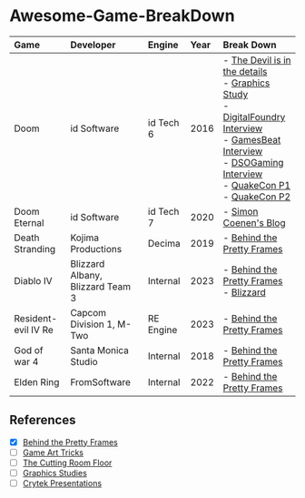 # Awesome-Game-BreakDown

|Game|Developer|Engine|Year|Break Down|
|:---|:---|:---|:---|:---|
|Doom|id Software|id Tech 6|2016|- [The Devil is in the details](https://advances.realtimerendering.com/s2016/Siggraph2016_idTech6.pdf)<br>- [Graphics Study](https://www.adriancourreges.com/blog/2016/09/09/doom-2016-graphics-study/)<br>- [DigitalFoundry Interview](https://www.eurogamer.net/digitalfoundry-2016-doom-tech-interview)<br>- [GamesBeat Interview](https://venturebeat.com/games/the-definitive-interview-on-the-making-of-doom/)<br>- [DSOGaming Interview](https://www.dsogaming.com/interviews/id-software-tech-interview-dx12-vulkan-mega-textures-pbr-global-illumination-more/)<br>- [QuakeCon P1](https://www.twitch.tv/videos/81946710)<br>- [QuakeCon P2](https://www.twitch.tv/videos/81950107)|
|Doom Eternal|id Software|id Tech 7|2020|- [Simon Coenen's Blog](https://simoncoenen.com/blog/programming/graphics/DoomEternalStudy.html)|
|Death Stranding|Kojima Productions|Decima|2019|- [Behind the Pretty Frames](https://mamoniem.com/behind-the-pretty-frames-death-stranding/)|
|Diablo IV|Blizzard Albany, Blizzard Team 3|Internal|2023|- [Behind the Pretty Frames](https://mamoniem.com/behind-the-pretty-frames-diablo-iv/)<br>- [Blizzard](https://news.blizzard.com/en-us/diablo4/23964183/peeling-back-the-varnish-the-graphics-of-diablo-iv)|
|Resident-evil IV Re|Capcom Division 1, M-Two|RE Engine|2023|- [Behind the Pretty Frames](https://mamoniem.com/behind-the-pretty-frames-resident-evil/)|
|God of war 4|Santa Monica Studio|Internal|2018|- [Behind the Pretty Frames](https://mamoniem.com/behind-the-pretty-frames-god-of-war/)|
|Elden Ring|FromSoftware|Internal|2022|- [Behind the Pretty Frames](https://mamoniem.com/behind-the-pretty-frames-elden-ring/)|

## References
- [X] [Behind the Pretty Frames](https://mamoniem.com/category/behind-the-pretty-frames/)
- [ ] [Game Art Tricks](https://simonschreibt.de/game-art-tricks/)
- [ ] [The Cutting Room Floor](https://tcrf.net/The_Cutting_Room_Floor)
- [ ] [Graphics Studies](https://www.adriancourreges.com/blog/)
- [ ] [Crytek Presentations](https://archive.org/download/crytek_presentations)
